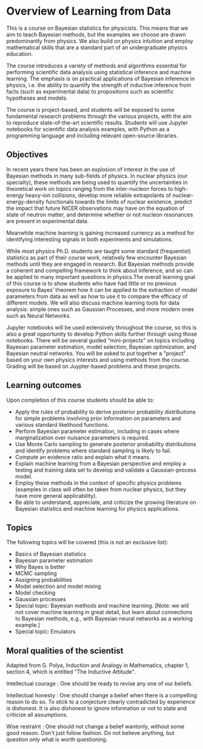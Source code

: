 # Overview of Learning from Data

This is a course on Bayesian statistics for physicists. This means that we aim to teach Bayesian methods, but the examples we choose are drawn predominantly from physics. 
We also build on physics intuition and employ mathematical skills that are a standard part of an undergraduate physics education. 

The course introduces a variety of methods and algorithms essential for performing scientific data analysis using statistical inference and machine learning. The emphasis is on practical applications of Bayesian inference in physics, i.e. the ability to quantify the strength of inductive inference from facts (such as experimental data) to propositions such as scientific hypotheses and models.

The course is project-based, and students will be exposed to some fundamental research problems through the various projects, with the aim to reproduce state-of-the-art scientific results. Students will use Jupyter notebooks for scientific data analysis examples, with Python as a programming language and including relevant open-source libraries.

<!-- 
## Instructors
* _Lecturer_: Dick Furnstahl
  * _Email_: furnstahl.1@osu.edu
  * _Office_: OSU Department of Physics, PRB, room M2048

* _Lecturer_: Daniel Phillips
  * _Email_: phillid1@ohio.edu
  * _Office_: Lindley Hall, S215
-->
  
<!-- !split -->

## Objectives

In recent years there has been an explosion of interest in the use of Bayesian methods in many sub-fields of physics. In nuclear physics (our specialty), these methods are being used to quantify the uncertainties in theoretical work on topics ranging from the inter-nucleon forces to high-energy heavy-ion collisions, develop more reliable extrapolants of nuclear-energy-density functionals towards the limits of nuclear existence, predict the impact that future NICER observations may have on the equation of state of neutron matter, and determine whether or not nucleon resonances are present in experimental data.

Meanwhile machine learning is gaining increased currency as a method for identifying interesting signals in both experiments and simulations. 

While most physics Ph.D. students are taught some standard (frequentist) statistics as part of their course work, relatively few encounter Bayesian methods until they are engaged in research. But Bayesian methods provide a coherent and compelling framework to think about inference, and so can be applied to many important questions in physics.The overall learning goal of this course is to show students who have had little or no previous exposure to Bayes’ theorem how it can be applied to the extraction of model parameters from data as well as how to use it to compare the efficacy of different models. We will also discuss machine learning tools for data analysis: simple ones such as Gaussian Processes, and more modern ones such as Neural Networks. 

Jupyter notebooks will be used extensively throughout the course, so this is also a great opportunity to develop Python skills further through using those notebooks. There will be several guided "mini-projects" on topics including Bayesian parameter estimation, model selection, Bayesian optimization, and Bayesian neutral networks. You will be asked to put together a "project" based on your own physics interests and using methods from the course. Grading will be based on Juypter-based problems and these projects.

## Learning outcomes
Upon completion of this course students should be able to:

- Apply the rules of probability to derive posterior probability distributions for simple problems involving prior information on parameters and various standard likelihood functions.
- Perform Bayesian parameter estimation, including in cases where marginalization over nuisance parameters is required.
- Use Monte Carlo sampling to generate posterior probability distributions and identify problems where standard sampling is likely to fail.
- Compute an evidence ratio and explain what it means.
- Explain machine learning from a Bayesian perspective and employ a testing and training data set to develop and validate a Gaussian-process model.
- Employ these methods in the context of specific physics problems (examples in class will often be taken from nuclear physics, but they have more general applicability).
- Be able to understand, appreciate, and criticize the growing literature on Bayesian statistics and machine learning for physics applications.

## Topics

The following topics will be covered (this is not an exclusive list):

- Basics of Bayesian statistics
- Bayesian parameter estimation
- Why Bayes is better
- MCMC sampling
- Assigning probabilities
- Model selection and model mixing
- Model checking
- Gaussian processes
- Special topic: Bayesian methods and machine learning. [Note: we will not cover machine learning in great detail, but learn about connections to Bayesian methods, e.g., with Bayesian neural networks as a working example.]
- Special topic: Emulators


## Moral qualities of the scientist

Adapted from G. Polya, Induction and Analogy in Mathematics, chapter 1, section 4, which is entitled "The Inductive Attitude".

Intellectual courage
: One should be ready to revise any one of our beliefs.

Intellectual honesty
: One should change a belief when there is a compelling reason to do so. To stick to a conjecture clearly contradicted by experience is dishonest. It is also dishonest to ignore information or not to state and criticize all assumptions.

Wise restraint
: One should not change a belief wantonly, without some good reason. Don't just follow fashion. Do not believe anything, but question only what is worth questioning.



<!-- ======= Acknowledgements ======= -->




